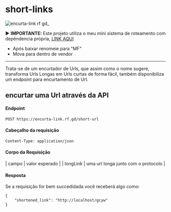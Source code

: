 # short-links
![encurta-link rf gd_](https://github.com/YrllanBrandao/short-links/assets/77467410/4ee87992-34d8-40df-b91f-79a5d6cca01d)

▶️ **IMPORTANTE:** Este projeto utiliza o meu mini sistema de roteamento com depêndencia própria, [LINK AQUI](https://github.com/YrllanBrandao/php-router)
- Após baixar renomeie para "MF"
- Mova para dentro de vendor

<hr/>
Trata-se de um encurtador de Urls, que assim como o nome sugere, transforma Urls Longas em Urls curtas de forma fácil, também disponibiliza um endpoint para encurtamento de Url.

## encurtar uma Url através da API

#### Endpoint
```
POST https://encurta-link.rf.gd/short-url
```

#### Cabeçalho da requisição

```
Content-Type: application/json
```

#### Corpo da Requisição

| campo | valor esperado |
| longLink | uma url longa junto com o protocolo |


#### Resposta

Se a requisição for bem succedidada você receberá algo como:
```
{
    "shortened_link": "http://localhost/gcyw"
}
```
